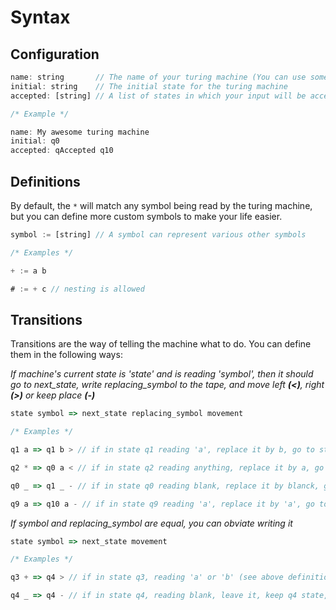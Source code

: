 # Syntax

## Configuration

```javascript
name: string       // The name of your turing machine (You can use some latex commands) 
initial: string    // The initial state for the turing machine
accepted: [string] // A list of states in which your input will be accepted by the machine

/* Example */

name: My awesome turing machine
initial: q0
accepted: qAccepted q10
```

## Definitions

By default, the `*` will match any symbol being read by the turing machine, but you can define more custom symbols to make your life easier.

```javascript
symbol := [string] // A symbol can represent various other symbols

/* Examples */

+ := a b

# := + c // nesting is allowed
```

## Transitions

Transitions are the way of telling the machine what to do. You can define them in the following ways:

_If machine's current state is 'state' and is reading 'symbol',
then it should go to next_state, write replacing_symbol to the tape,
and move left **(<)**, right **(>)** or keep place **(-)**_

```javascript
state symbol => next_state replacing_symbol movement

/* Examples */

q1 a => q1 b > // if in state q1 reading 'a', replace it by b, go to state q1, and move right

q2 * => q0 a < // if in state q2 reading anything, replace it by a, go to state q0, and move left

q0 _ => q1 _ - // if in state q0 reading blank, replace it by blanck, go to q1, and don't move

q9 a => q10 a - // if in state q9 reading 'a', replace it by 'a', go to q10, and don't move
```

_If symbol and replacing_symbol are equal, you can obviate writing it_

```javascript
state symbol => next_state movement

/* Examples */

q3 + => q4 > // if in state q3, reading 'a' or 'b' (see above definition), leave it, go to q4, and move right 

q4 _ => q4 - // if in state q4, reading blank, leave it, keep q4 state, and don't move
```


